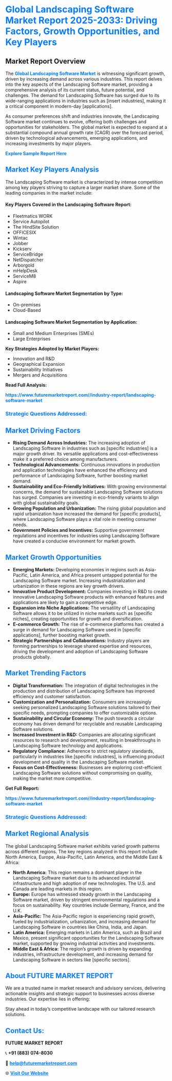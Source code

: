 <h1 style="color: #007BFF;">Global Landscaping Software Market Report 2025-2033: Driving Factors, Growth Opportunities, and Key Players</h1>

<section id="overview">
<h2>Market Report Overview</h2>
<p>The <a href="https://www.futuremarketreport.com//industry-report/landscaping-software-market" style="color: #007BFF; text-decoration: none;"><strong>Global Landscaping Software Market</strong></a> is witnessing significant growth, driven by increasing demand across various industries. This report delves into the key aspects of the Landscaping Software market, providing a comprehensive analysis of its current status, future potential, and challenges. The demand for Landscaping Software has surged due to its wide-ranging applications in industries such as [insert industries], making it a critical component in modern-day [applications].</p>
<p>As consumer preferences shift and industries innovate, the Landscaping Software market continues to evolve, offering both challenges and opportunities for stakeholders. The global market is expected to expand at a substantial compound annual growth rate (CAGR) over the forecast period, driven by technological advancements, emerging applications, and increasing investments by major players.</p>
</section>

<section id="overview">
<p><a href="https://www.futuremarketreport.com//request-sample/reportId=56279" style="color: #007BFF; text-decoration: none;"><strong>Explore Sample Report Here</strong></a></p>
</section>

<section id="key-players">
<h2 style="color: #007BFF;">Market Key Players Analysis</h2>
<p>The Landscaping Software market is characterized by intense competition among key players striving to capture a larger market share. Some of the leading companies in the market include:</p>
<h4>Key Players Covered in the Landscaping Software Report:</h4>
<ul><li>Fleetmatics WORK</li><li>Service Autopilot</li><li>The HindSite Solution</li><li>OFFICESIX</li><li>Wintac</li><li>Jobber</li><li>Kickserv</li><li>ServiceBridge</li><li>NetDispatcher</li><li>Arborgold</li><li>mHelpDesk</li><li>ServiceM8</li><li>Aspire</li></ul>
<h4>Landscaping Software Market Segmentation by Type:</h4>
<ul><li>On-premises</li><li>Cloud-Based</li></ul>

<h4>Landscaping Software Market Segmentation by Application:</h4>
<ul><li>Small and Medium Enterprises (SMEs)</li><li>Large Enterprises</li></ul>
<p><strong>Key Strategies Adopted by Market Players:</strong></p>
<ul>
<li>Innovation and R&D</li>
<li>Geographical Expansion</li>
<li>Sustainability Initiatives</li>
<li>Mergers and Acquisitions</li>
</ul>
</section>

<section>
<p><strong>Read Full Analysis: </strong></p><a href="https://www.futuremarketreport.com//industry-report/landscaping-software-market" style="color: #007BFF; text-decoration: none;"><strong>https://www.futuremarketreport.com//industry-report/landscaping-software-market</strong></a>
<h3 style="color: #007BFF;">Strategic Questions Addressed:</h3>
</section>

<section id="driving-factors">
<h2 style="color: #007BFF;">Market Driving Factors</h2>
<ul>
<li><strong>Rising Demand Across Industries:</strong> The increasing adoption of Landscaping Software in industries such as [specific industries] is a major growth driver. Its versatile applications and cost-effectiveness make it a preferred choice among manufacturers.</li>
<li><strong>Technological Advancements:</strong> Continuous innovations in production and application technologies have enhanced the efficiency and performance of Landscaping Software, further boosting market demand.</li>
<li><strong>Sustainability and Eco-Friendly Initiatives:</strong> With growing environmental concerns, the demand for sustainable Landscaping Software solutions has surged. Companies are investing in eco-friendly variants to align with global sustainability goals.</li>
<li><strong>Growing Population and Urbanization:</strong> The rising global population and rapid urbanization have increased the demand for [specific products], where Landscaping Software plays a vital role in meeting consumer needs.</li>
<li><strong>Government Policies and Incentives:</strong> Supportive government regulations and incentives for industries using Landscaping Software have created a conducive environment for market growth.</li>
</ul>
</section>

<section id="growth-opportunities">
<h2 style="color: #007BFF;">Market Growth Opportunities</h2>
<ul>
<li><strong>Emerging Markets:</strong> Developing economies in regions such as Asia-Pacific, Latin America, and Africa present untapped potential for the Landscaping Software market. Increasing industrialization and urbanization in these regions are key growth drivers.</li>
<li><strong>Innovative Product Development:</strong> Companies investing in R&D to create innovative Landscaping Software products with enhanced features and applications are likely to gain a competitive edge.</li>
<li><strong>Expansion into Niche Applications:</strong> The versatility of Landscaping Software allows it to be utilized in niche markets such as [specific niches], creating opportunities for growth and diversification.</li>
<li><strong>E-commerce Growth:</strong> The rise of e-commerce platforms has created a surge in demand for Landscaping Software used in [specific applications], further boosting market growth.</li>
<li><strong>Strategic Partnerships and Collaborations:</strong> Industry players are forming partnerships to leverage shared expertise and resources, driving the development and adoption of Landscaping Software products globally.</li>
</ul>
</section>

<section id="trending-factors">
<h2 style="color: #007BFF;">Market Trending Factors</h2>
<ul>
<li><strong>Digital Transformation:</strong> The integration of digital technologies in the production and distribution of Landscaping Software has improved efficiency and customer satisfaction.</li>
<li><strong>Customization and Personalization:</strong> Consumers are increasingly seeking personalized Landscaping Software solutions tailored to their specific needs, prompting companies to offer customizable options.</li>
<li><strong>Sustainability and Circular Economy:</strong> The push towards a circular economy has driven demand for recyclable and reusable Landscaping Software solutions.</li>
<li><strong>Increased Investment in R&D:</strong> Companies are allocating significant resources to research and development, resulting in breakthroughs in Landscaping Software technology and applications.</li>
<li><strong>Regulatory Compliance:</strong> Adherence to strict regulatory standards, particularly in industries like [specific industries], is influencing product development and quality in the Landscaping Software market.</li>
<li><strong>Focus on Cost-Effectiveness:</strong> Businesses are exploring cost-efficient Landscaping Software solutions without compromising on quality, making the market more competitive.</li>
</ul>
</section>

<section>
<p><strong>Get Full Report: </strong></p><a href="https://www.futuremarketreport.com//industry-report/landscaping-software-market" style="color: #007BFF; text-decoration: none;"><strong>https://www.futuremarketreport.com//industry-report/landscaping-software-market</strong></a>
<h3 style="color: #007BFF;">Strategic Questions Addressed:</h3>
</section>


<section id="regional-analysis">
<h2 style="color: #007BFF;">Market Regional Analysis</h2>
<p>The global Landscaping Software market exhibits varied growth patterns across different regions. The key regions analyzed in this report include North America, Europe, Asia-Pacific, Latin America, and the Middle East & Africa:</p>
<ul>
<li><strong>North America:</strong> This region remains a dominant player in the Landscaping Software market due to its advanced industrial infrastructure and high adoption of new technologies. The U.S. and Canada are leading markets in this region.</li>
<li><strong>Europe:</strong> Europe has witnessed steady growth in the Landscaping Software market, driven by stringent environmental regulations and a focus on sustainability. Key countries include Germany, France, and the U.K.</li>
<li><strong>Asia-Pacific:</strong> The Asia-Pacific region is experiencing rapid growth, fueled by industrialization, urbanization, and increasing demand for Landscaping Software in countries like China, India, and Japan.</li>
<li><strong>Latin America:</strong> Emerging markets in Latin America, such as Brazil and Mexico, present significant opportunities for the Landscaping Software market, supported by growing industrial activities and investments.</li>
<li><strong>Middle East & Africa:</strong> The region’s growth is driven by expanding industries, infrastructure development, and increasing demand for Landscaping Software in sectors like [specific sectors].</li>
</ul>
</section>

<footer>
<h2 style="color: #007BFF;">About FUTURE MARKET REPORT</h2>
<p>We are a trusted name in market research and advisory services, delivering actionable insights and strategic support to businesses across diverse industries. Our expertise lies in offering:</p>

<p>Stay ahead in today’s competitive landscape with our tailored research solutions.</p>

<h2 style="color: #007BFF;">Contact Us:</h2>
<p><strong>FUTURE MARKET REPORT</strong></p>
<p>📞 <strong>+91 (883) 074-8030</strong></p>
<p>📧 <strong><a href="mailto:help@futuremarketreport.com" style="color: #007BFF;">help@futuremarketreport.com</a></strong></p>
<p>🌐 <strong><a href="https://www.futuremarketreport.com/" style="color: #007BFF;">Visit Our Website</a></strong></p>
</footer>